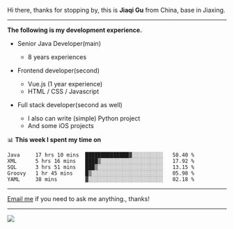 Hi there, thanks for stopping by, this is **Jiaqi Gu** from China, base in Jiaxing.

---

**The following is my development experience.**

- Senior Java Developer(main)
  - 8 years experiences

- Frontend developer(second)
  - Vue.js (1 year experience)
  - HTML / CSS / Javascript
  
- Full stack developer(second as well)
  - I also can write (simple) Python project
  - And some iOS projects

📊 **This week I spent my time on**
<!--START_SECTION:waka-->
```text
Java     17 hrs 10 mins  ██████████████▓░░░░░░░░░░   58.40 % 
XML      5 hrs 16 mins   ████▒░░░░░░░░░░░░░░░░░░░░   17.92 % 
SQL      3 hrs 51 mins   ███▒░░░░░░░░░░░░░░░░░░░░░   13.15 % 
Groovy   1 hr 45 mins    █▒░░░░░░░░░░░░░░░░░░░░░░░   05.98 % 
YAML     38 mins         ▓░░░░░░░░░░░░░░░░░░░░░░░░   02.18 % 
```
<!--END_SECTION:waka-->

---

[Email me](mailto:droidqw@gmail.com?subject=Hiring_from_GitHub) if you need to ask me anything., thanks!

---

![]( https://visitor-badge.glitch.me/badge?page_id=githubgujiaqi)
